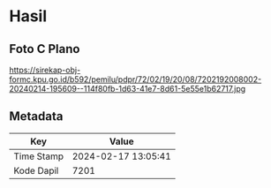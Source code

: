 # Hasil

## Foto C Plano

https://sirekap-obj-formc.kpu.go.id/b592/pemilu/pdpr/72/02/19/20/08/7202192008002-20240214-195609--114f80fb-1d63-41e7-8d61-5e55e1b62717.jpg


## Metadata

| Key        | Value               |
| ---------- | ------------------- |
| Time Stamp | 2024-02-17 13:05:41 |
| Kode Dapil | 7201                |



